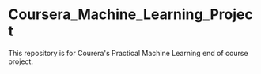 # Coursera_Machine_Learning_Project
This repository is for Courera's Practical Machine Learning end of course project.
